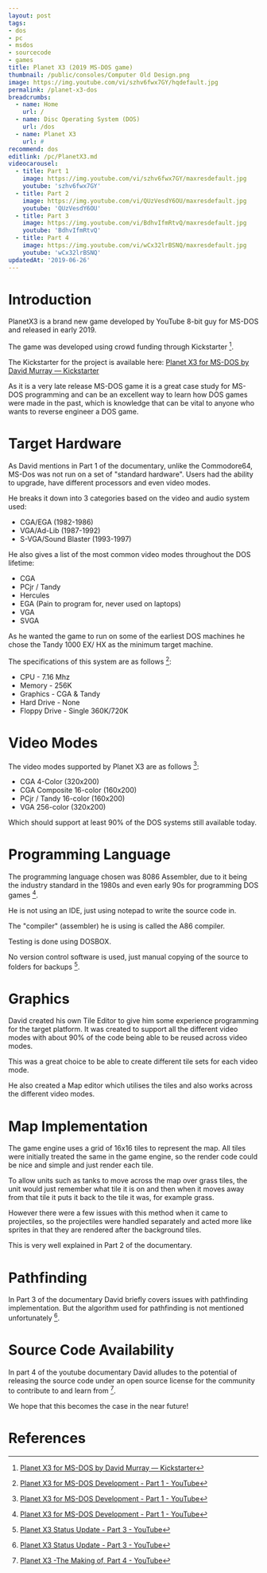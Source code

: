 ```yaml
---
layout: post
tags: 
- dos
- pc
- msdos
- sourcecode
- games
title: Planet X3 (2019 MS-DOS game)
thumbnail: /public/consoles/Computer Old Design.png
image: https://img.youtube.com/vi/szhv6fwx7GY/hqdefault.jpg
permalink: /planet-x3-dos
breadcrumbs:
  - name: Home
    url: /
  - name: Disc Operating System (DOS)
    url: /dos
  - name: Planet X3
    url: #
recommend: dos
editlink: /pc/PlanetX3.md
videocarousel:
  - title: Part 1
    image: https://img.youtube.com/vi/szhv6fwx7GY/maxresdefault.jpg
    youtube: 'szhv6fwx7GY'
  - title: Part 2
    image: https://img.youtube.com/vi/QUzVesdY6OU/maxresdefault.jpg
    youtube: 'QUzVesdY6OU'
  - title: Part 3
    image: https://img.youtube.com/vi/BdhvIfmRtvQ/maxresdefault.jpg
    youtube: 'BdhvIfmRtvQ'
  - title: Part 4
    image: https://img.youtube.com/vi/wCx32lrBSNQ/maxresdefault.jpg
    youtube: 'wCx32lrBSNQ'
updatedAt: '2019-06-26'
---
```


# Introduction
PlanetX3 is a brand new game developed by YouTube 8-bit guy for MS-DOS and released in early 2019.

The game was developed using crowd funding through Kickstarter [^1].

The Kickstarter for the project is available here: [Planet X3 for MS-DOS by David Murray — Kickstarter](https://www.kickstarter.com/projects/1973096722/planet-x3-for-ms-dos)

As it is a very late release MS-DOS game it is a great case study for MS-DOS programming and can be an excellent way to learn how DOS games were made in the past, which is knowledge that can be vital to anyone who wants to reverse engineer a DOS game.

# Target Hardware
As David mentions in Part 1 of the documentary, unlike the Commodore64, MS-Dos was not run on a set of "standard hardware". Users had the ability to upgrade, have different processors and even video modes.

He breaks it down into 3 categories based on the video and audio system used:
* CGA/EGA (1982-1986)
* VGA/Ad-Lib (1987-1992)
* S-VGA/Sound Blaster (1993-1997)

He also gives a list of the most common video modes throughout the DOS lifetime:
* CGA
* PCjr / Tandy
* Hercules
* EGA (Pain to program for, never used on laptops) 
* VGA
* SVGA

As he wanted the game to run on some of the earliest DOS machines he chose the Tandy 1000 EX/ HX as the minimum target machine.

The specifications of this system are as follows [^3]:
* CPU - 7.16 Mhz
* Memory - 256K
* Graphics - CGA & Tandy
* Hard Drive - None
* Floppy Drive - Single 360K/720K

# Video Modes
The video modes supported by Planet X3 are as follows [^3]:
* CGA 4-Color (320x200)
* CGA Composite 16-color (160x200)
* PCjr / Tandy 16-color (160x200)
* VGA 256-color (320x200)

Which should support at least 90% of the DOS systems still available today.

# Programming Language
The programming language chosen was 8086 Assembler, due to it being the industry standard in the 1980s and even early 90s for programming DOS games [^3].

He is not using an IDE, just using notepad to write the source code in.

The "compiler" (assembler) he is using is called the A86 compiler.

Testing is done using DOSBOX.

No version control software is used, just manual copying of the source to folders for backups [^5].

# Graphics
David created his own Tile Editor to give him some experience programming for the target platform. 
It was created to support all the different video modes with about 90% of the code being able to be reused across video modes.

This was a great choice to be able to create different tile sets for each video mode.

He also created a Map editor which utilises the tiles and also works across the different video modes.

# Map Implementation
The game engine uses a grid of 16x16 tiles to represent the map.
All tiles were initially treated the same in the game engine, so the render code could be nice and simple and just render each tile.

To allow units such as tanks to move across the map over grass tiles, the unit would just remember what tile it is on and then when it moves away from that tile it puts it back to the tile it was, for example grass.

However there were a few issues with this method when it came to projectiles, so the projectiles were handled separately and acted more like sprites in that they are rendered after the background tiles.

This is very well explained in Part 2 of the documentary.

# Pathfinding
In Part 3 of the documentary David briefly covers issues with pathfinding implementation. But the algorithm used for pathfinding is not mentioned unfortunately [^5].

# Source Code Availability
In part 4 of the youtube documentary David alludes to the potential of releasing the source code under an open source license for the community to contribute to and learn from [^2]. 

We hope that this becomes the case in the near future!




# References
[^1]: [Planet X3 for MS-DOS by David Murray — Kickstarter](https://www.kickstarter.com/projects/1973096722/planet-x3-for-ms-dos)
[^2]: [Planet X3 -The Making of, Part 4 - YouTube](https://www.youtube.com/watch?v=wCx32lrBSNQ)
[^3]: [Planet X3 for MS-DOS Development - Part 1 - YouTube](https://www.youtube.com/watch?v=szhv6fwx7GY)
[^4]: [Planet X3 for MS-DOS Update & KIckstarter - YouTube](https://www.youtube.com/watch?v=QUzVesdY6OU)
[^5]: [Planet X3 Status Update - Part 3 - YouTube](https://www.youtube.com/watch?v=BdhvIfmRtvQ)
